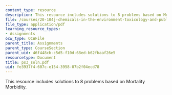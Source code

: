 ```yaml
---
content_type: resource
description: This resource includes solutions to 8 problems based on Mortality Morbidity.
file: /courses/20-104j-chemicals-in-the-environment-toxicology-and-public-health-be-104j-spring-2005/fe3937f4607ce154395807b2f04ecd78_ps3_soln.pdf
file_type: application/pdf
learning_resource_types:
- Assignments
ocw_type: OCWFile
parent_title: Assignments
parent_type: CourseSection
parent_uid: 46f448cb-c5d5-f10d-68ed-b62fbaaf26e5
resourcetype: Document
title: ps3_soln.pdf
uid: fe3937f4-607c-e154-3958-07b2f04ecd78
---
```

This resource includes solutions to 8 problems based on Mortality Morbidity.

